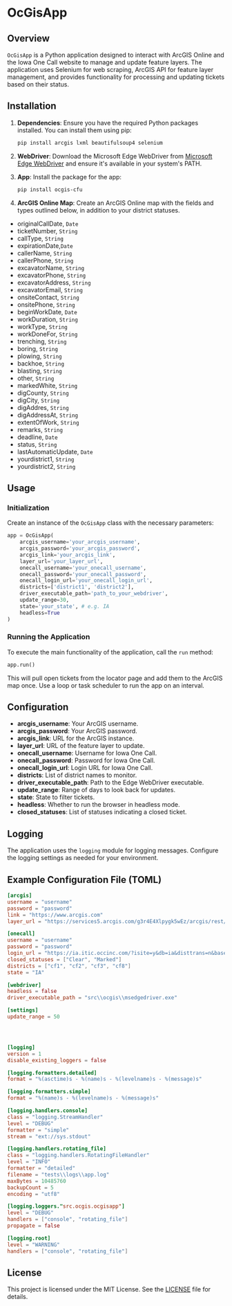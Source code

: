# OcGisApp

## Overview

`OcGisApp` is a Python application designed to interact with ArcGIS Online and the Iowa One Call website to manage and update feature layers. The application uses Selenium for web scraping, ArcGIS API for feature layer management, and provides functionality for processing and updating tickets based on their status.

## Installation

1. **Dependencies**: Ensure you have the required Python packages installed. You can install them using pip:

    ```bash
    pip install arcgis lxml beautifulsoup4 selenium
    ```

2. **WebDriver**: Download the Microsoft Edge WebDriver from [Microsoft Edge WebDriver](https://developer.microsoft.com/en-us/microsoft-edge/tools/webdriver/) and ensure it's available in your system's PATH.

3. **App**: Install the package for the app:

    ```bash
    pip install ocgis-cfu
    ```

4. **ArcGIS Online Map**: Create an ArcGIS Online map with the fields and types outlined below, in addition to your district statuses.
- originalCallDate, ```Date```
- ticketNumber, ```String```
- callType, ```String```
- expirationDate,```Date```
- callerName, ```String```
- callerPhone, ```String```
- excavatorName, ```String```
- excavatorPhone, ```String```
- excavatorAddress, ```String```
- excavatorEmail, ```String```
- onsiteContact, ```String```
- onsitePhone, ```String```
- beginWorkDate, ```Date```
- workDuration, ```String```
- workType, ```String```
- workDoneFor, ```String```
- trenching, ```String```
- boring, ```String```
- plowing, ```String```
- backhoe, ```String```
- blasting, ```String```
- other, ```String```
- markedWhite, ```String```
- digCounty, ```String```
- digCity, ```String```
- digAddres, ```String```
- digAddressAt, ```String```
- extentOfWork, ```String```
- remarks, ```String```
- deadline, ```Date```
- status, ```String```
- lastAutomaticUpdate, ```Date```
- yourdistrict1, ```String```
- yourdistrict2, ```String```

## Usage

### Initialization

Create an instance of the `OcGisApp` class with the necessary parameters:

```python
app = OcGisApp(
    arcgis_username='your_arcgis_username',
    arcgis_password='your_arcgis_password',
    arcgis_link='your_arcgis_link',
    layer_url='your_layer_url',
    onecall_username='your_onecall_username',
    onecall_password='your_onecall_password',
    onecall_login_url='your_onecall_login_url',
    districts=['district1', 'district2'],
    driver_executable_path='path_to_your_webdriver',
    update_range=30,
    state='your_state', # e.g. IA
    headless=True
)
```

### Running the Application

To execute the main functionality of the application, call the `run` method:

```python
app.run()
```

This will pull open tickets from the locator page and add them to the ArcGIS map once. Use a loop or task scheduler to run the app on an interval.

## Configuration

- **arcgis_username**: Your ArcGIS username.
- **arcgis_password**: Your ArcGIS password.
- **arcgis_link**: URL for the ArcGIS instance.
- **layer_url**: URL of the feature layer to update.
- **onecall_username**: Username for Iowa One Call.
- **onecall_password**: Password for Iowa One Call.
- **onecall_login_url**: Login URL for Iowa One Call.
- **districts**: List of district names to monitor.
- **driver_executable_path**: Path to the Edge WebDriver executable.
- **update_range**: Range of days to look back for updates.
- **state**: State to filter tickets.
- **headless**: Whether to run the browser in headless mode.
- **closed_statuses**: List of statuses indicating a closed ticket.

## Logging

The application uses the `logging` module for logging messages. Configure the logging settings as needed for your environment.

## Example Configuration File (TOML)

```toml
[arcgis]
username = "username"
password = "password"
link = "https://www.arcgis.com"
layer_url = "https://services5.arcgis.com/g3r4E4Xlpygk5wEz/arcgis/rest/services/Locate_Tickets/FeatureServer/0"

[onecall]
username = "username"
password = "password"
login_url = "https://ia.itic.occinc.com/?isite=y&db=ia&disttrans=n&basetrans=n&trans_id=0&district_code=0&record_id=0&trans_state="
closed_statuses = ["Clear", "Marked"]
districts = ["cf1", "cf2", "cf3", "cf8"]
state = "IA"

[webdriver]
headless = false
driver_executable_path = "src\\ocgis\\msedgedriver.exe"

[settings]
update_range = 50




[logging]
version = 1
disable_existing_loggers = false

[logging.formatters.detailed]
format = "%(asctime)s - %(name)s - %(levelname)s - %(message)s"

[logging.formatters.simple]
format = "%(name)s - %(levelname)s - %(message)s"

[logging.handlers.console]
class = "logging.StreamHandler"
level = "DEBUG"
formatter = "simple"
stream = "ext://sys.stdout"

[logging.handlers.rotating_file]
class = "logging.handlers.RotatingFileHandler"
level = "INFO"
formatter = "detailed"
filename = "tests\\logs\\app.log"
maxBytes = 10485760
backupCount = 5
encoding = "utf8"

[logging.loggers."src.ocgis.ocgisapp"]
level = "DEBUG"
handlers = ["console", "rotating_file"]
propagate = false

[logging.root]
level = "WARNING"
handlers = ["console", "rotating_file"]
```

## License

This project is licensed under the MIT License. See the [LICENSE](LICENSE) file for details.
